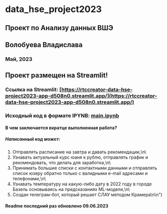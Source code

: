 # data_hse_project2023
## Проект по Анализу данных ВШЭ
## Волобуева Владислава
### Май, 2023

## Проект размещен на Streamlit!
### Ссылка на Streamlit: [https://rtccreator-data-hse-project2023-app-d508n0.streamlit.app/](https://rtccreator-data-hse-project2023-app-d508n0.streamlit.app/)
### Исходный код в формате IPYNB: [main.ipynb](https://github.com/rtccreator/data_hse_project2023/blob/main/main.ipynb)

#### В чем заключается вкратце выполненная работа?
##### Написанный код может:
1) Отправлять расписание на завтра и давать рекомендации,\n\
2) Узнавать актуальный курс юаня к рублю, отправлять график и рекомендовать, что делать для заработка,\n\
3) Принимать большие списки с контактными данными и отправлять список юзеру обратно только с валидными e-mail адресами и телефонами,\n\
4) Узнавать температуру на какую-либо дату в 2022 году в городе Базель основываясь на предсказаниях ML-модели,\n\
5) Создан телеграм-бот, который решает СЛАУ методом Крамера\n\n")

#### Readme последний раз обновлено 09.06.2023
